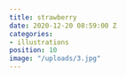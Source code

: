 ```yaml
---
title: strawberry
date: 2020-12-20 08:59:00 Z
categories:
- illustrations
position: 10
image: "/uploads/3.jpg"
---
```


